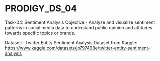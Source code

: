 # PRODIGY_DS_04
Task-04: Sentiment Analysis
Objective:-
Analyze and visualize sentiment patterns in social media data to understand public opinion and attitudes towards specific topics or brands.

Dataset:-
Twitter Entity Sentiment Analysis Dataset from Kaggle: https://www.kaggle.com/datasets/jp797498e/twitter-entity-sentiment-analysis
